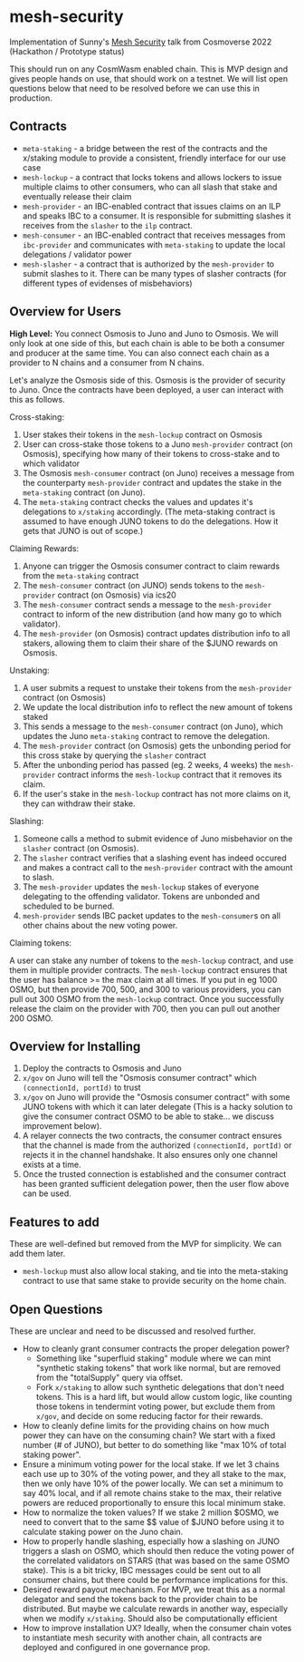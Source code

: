 # mesh-security

Implementation of Sunny's [Mesh Security](https://youtu.be/Z2ZBKo9-iRs?t=4937) talk from Cosmoverse 2022 (Hackathon / Prototype status)

This should run on any CosmWasm enabled chain. This is MVP design and gives people
hands on use, that should work on a testnet. We will list open questions below that need
to be resolved before we can use this in production.

## Contracts

* `meta-staking` - a bridge between the rest of the contracts and the x/staking module to
  provide a consistent, friendly interface for our use case
* `mesh-lockup` - a contract that locks tokens and allows lockers to issue multiple claims
  to other consumers, who can all slash that stake and eventually release their claim
* `mesh-provider` - an IBC-enabled contract that issues claims on an ILP and speaks IBC to a consumer. It
  is responsible for submitting slashes it receives from the `slasher` to the `ilp` contract.
* `mesh-consumer` - an IBC-enabled contract that receives messages from `ibc-provider` and
  communicates with `meta-staking` to update the local delegations / validator power
* `mesh-slasher` - a contract that is authorized by the `mesh-provider` to submit slashes to it. There can
  be many types of slasher contracts (for different types of evidenses of misbehaviors)

## Overview for Users

**High Level:** You connect Osmosis to Juno and Juno to Osmosis. We will only look at one side
of this, but each chain is able to be both a consumer and producer at the same time.
You can also connect each chain as a provider to N chains and a consumer from N chains.

Let's analyze the Osmosis side of this. Osmosis is the provider of security to Juno.
Once the contracts have been deployed, a user can interact with this as follows.

Cross-staking:

1. User stakes their tokens in the `mesh-lockup` contract on Osmosis
2. User can cross-stake those tokens to a Juno `mesh-provider` contract (on Osmosis), specifying how many of their 
   tokens to cross-stake and to which validator
3. The Osmosis `mesh-consumer` contract (on Juno) receives a message from the counterparty `mesh-provider` contract
   and updates the stake in the `meta-staking` contract (on Juno).
4. The `meta-staking` contract checks the values and updates it's delegations to `x/staking` accordingly. (The
   meta-staking contract is assumed to have enough JUNO tokens to do the delegations. How it gets that JUNO is
   out of scope.)

Claiming Rewards:

1. Anyone can trigger the Osmosis consumer contract to claim rewards from the `meta-staking` contract
2. The `mesh-consumer` contract (on JUNO) sends tokens to the `mesh-provider` contract (on Osmosis) via ics20
3. The `mesh-consumer` contract sends a message to the `mesh-provider` contract to inform
   of the new distribution (and how many go to which validator).
4. The `mesh-provider` (on Osmosis) contract updates distribution info to all stakers, allowing them to claim
   their share of the $JUNO rewards on Osmosis.

Unstaking:

1. A user submits a request to unstake their tokens from the `mesh-provider` contract (on Osmosis)
2. We update the local distribution info to reflect the new amount of tokens staked
3. This sends a message to the `mesh-consumer` contract (on Juno), which updates the Juno `meta-staking` contract
   to remove the delegation.
4. The `mesh-provider` contract (on Osmosis) gets the unbonding period for this cross stake by querying
   the `slasher` contract
5. After the unbonding period has passed (eg. 2 weeks, 4 weeks) the `mesh-provider` contract
   informs the `mesh-lockup` contract that it removes its claim.
6. If the user's stake in the `mesh-lockup` contract has not more claims on it, they can withdraw their stake.

Slashing:

1. Someone calls a method to submit evidence of Juno misbehavior on the `slasher` contract (on Osmosis).
2. The `slasher` contract verifies that a slashing event has indeed occured and makes a contract call to the
   `mesh-provider` contract with the amount to slash.
3. The `mesh-provider` updates the `mesh-lockup` stakes of everyone delegating to the offending validator. Tokens are unbonded
   and scheduled to be burned.
4. `mesh-provider` sends IBC packet updates to the `mesh-consumer`s on all other chains about the new voting power.

Claiming tokens:

A user can stake any number of tokens to the `mesh-lockup` contract, and use them in multiple provider contracts.
The `mesh-lockup` contract ensures that the user has balance >= the max claim at all times.
If you put in eg 1000 OSMO, but then provide 700, 500, and 300 to various providers,
you can pull out 300 OSMO from the `mesh-lockup` contract. Once you successfully release the claim on the
provider with 700, then you can pull out another 200 OSMO.

## Overview for Installing

1. Deploy the contracts to Osmosis and Juno
2. `x/gov` on Juno will tell the "Osmosis consumer contract" which `(connectionId, portId)` to trust
3. `x/gov` on Juno will provide the "Osmosis consumer contract" with some JUNO tokens with which it can later delegate
   (This is a hacky solution to give the consumer contract OSMO to be able to stake... we discuss improvement below).
4. A relayer connects the two contracts, the consumer contract ensures that the channel is made
   from the authorized `(connectionId, portId)` or rejects it in the channel handshake. It also
   ensures only one channel exists at a time.
5. Once the trusted connection is established and the consumer contract has been granted sufficient
   delegation power, then the user flow above can be used.

## Features to add

These are well-defined but removed from the MVP for simplicity. We can add them later.

* `mesh-lockup` must also allow local staking, and tie into the meta-staking contract to use that
  same stake to provide security on the home chain.

## Open Questions

These are unclear and need to be discussed and resolved further.

* How to cleanly grant consumer contracts the proper delegation power?
  * Something like "superfluid staking" module where we can mint "synthetic staking tokens"
    that work like normal, but are removed from the "totalSupply" query via offset.
  * Fork `x/staking` to allow such synthetic delegations that don't need tokens.
    This is a hard lift, but would allow custom logic, like counting those tokens
    in tendermint voting power, but exclude them from `x/gov`, and decide on some
    reducing factor for their rewards.
* How to cleanly define limits for the providing chains on how much power they can
  have on the consuming chain? We start with a fixed number (# of JUNO), but better
  to do something like "max 10% of total staking power".
* Ensure a minimum voting power for the local stake. If we let 3 chains each use up to 30%
  of the voting power, and they all stake to the max, then we only have 10% of the power locally.
  We can set a minimum to say 40% local, and if all remote chains stake to the max, their
  relative powers are reduced proportionally to ensure this local minimum stake.
* How to normalize the token values? If we stake 2 million $OSMO, we need to convert that
  to the same $$ value of $JUNO before using it to calculate staking power on the Juno chain.
* How to properly handle slashing, especially how a slashing on JUNO triggers a slash on OSMO,
  which should then reduce the voting power of the correlated validators on STARS
  (that was based on the same OSMO stake). This is a bit tricky, IBC messages could be sent out
  to all consumer chains, but there could be performance implications for this.
* Desired reward payout mechanism. For MVP, we treat this as a normal delegator and
  send the tokens back to the provider chain to be distributed. But maybe we calculate
  rewards in another way, especially when we modify `x/staking`. Should also be computationally
  efficient
* How to improve installation UX? Ideally, when the consumer chain votes to instantiate
  mesh security with another chain, all contracts are deployed and configured in one governance
  prop.
